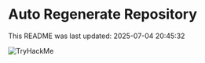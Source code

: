 # Auto Regenerate Repository

This README was last updated: 2025-07-04 20:45:32

 ![TryHackMe](https://tryhackme.com/badge/533634)